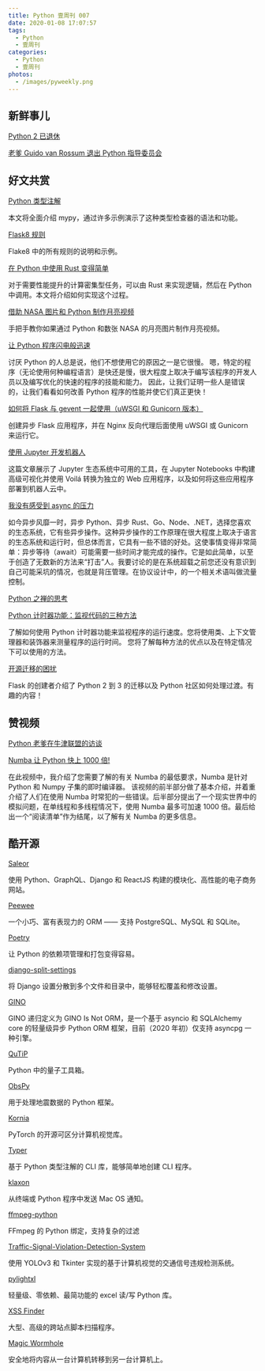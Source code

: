 ```yaml
---
title: Python 壹周刊 007
date: 2020-01-08 17:07:57
tags:
  - Python
  - 壹周刊
categories:
  - Python
  - 壹周刊
photos:
  - /images/pyweekly.png
---
```


## 新鲜事儿

[Python 2 已退休](https://pythonclock.org/?2020)

[老爹 Guido van Rossum 退出 Python 指导委员会](https://www.python.org/dev/peps/pep-8101/)

<!--more-->

## 好文共赏

[Python 类型注解](https://kunigami.blog/2019/12/26/python-type-hints/)

本文将全面介绍 mypy，通过许多示例演示了这种类型检查器的语法和功能。

[Flask8 规则](http://www.flake8rules.com/)

Flake8 中的所有规则的说明和示例。

[在 Python 中使用 Rust 变得简单](https://blog.nicco.io/2020/01/01/rust-in-python-made-easy)

对于需要性能提升的计算密集型任务，可以由 Rust 来实现逻辑，然后在 Python 中调用。本文将介绍如何实现这个过程。

[借助 NASA 图片和 Python 制作月亮视频](https://nicholasfarrow.com/Creating-a-Moon-Animation-Using-NASA-Images-and-Python/)

手把手教你如果通过 Python 和数张 NASA 的月亮图片制作月亮视频。

[让 Python 程序闪电般迅速](https://martinheinz.dev/blog/13)

讨厌 Python 的人总是说，他们不想使用它的原因之一是它很慢。 嗯，特定的程序（无论使用何种编程语言）是快还是慢，很大程度上取决于编写该程序的开发人员以及编写优化的快速的程序的技能和能力。 因此，让我们证明一些人是错误的，让我们看看如何改善 Python 程序的性能并使它们真正更快！

[如何将 Flask 与 gevent 一起使用（uWSGI 和 Gunicorn 版本）](https://iximiuz.com/en/posts/flask-gevent-tutorial/)

创建异步 Flask 应用程序，并在 Nginx 反向代理后面使用 uWSGI 或 Gunicorn 来运行它。

[使用 Jupyter 开发机器人](https://medium.com/@wolfv/robot-development-with-jupyter-ddae16d4e688)

这篇文章展示了 Jupyter 生态系统中可用的工具，在 Jupyter Notebooks 中构建高级可视化并使用 Voilá 转换为独立的 Web 应用程序，以及如何将这些应用程序部署到机器人云中。

[我没有感受到 async 的压力](https://lucumr.pocoo.org/2020/1/1/async-pressure/)

如今异步风靡一时，异步 Python、异步 Rust、Go、Node、.NET，选择您喜欢的生态系统，它有些异步操作。这种异步操作的工作原理在很大程度上取决于语言的生态系统和运行时，但总体而言，它具有一些不错的好处。这使事情变得非常简单：异步等待（await）可能需要一些时间才能完成的操作。它是如此简单，以至于创造了无数新的方法来“打击”人。我要讨论的是在系统超载之前您还没有意识到自己可能采坑的情况，也就是背压管理。在协议设计中，的一个相关术语叫做流量控制。

[Python 之禅的思考](https://orbifold.xyz/zen-of-python.html)

[Python 计时器功能：监视代码的三种方法](https://realpython.com/python-timer/)

了解如何使用 Python 计时器功能来监视程序的运行速度。您将使用类、上下文管理器和装饰器来测量程序的运行时间。 您将了解每种方法的优点以及在特定情况下可以使用的方法。

[开源迁移的困扰](https://lucumr.pocoo.org/2019/12/28/open-source-migrates/)

Flask 的创建者介绍了 Python 2 到 3 的迁移以及 Python 社区如何处理过渡。有趣的内容！

## 赞视频

[Python 老爹在牛津联盟的访谈](https://www.youtube.com/watch?v=7kn7NtlV6g0)

[Numba 让 Python 快上 1000 倍!](https://www.youtube.com/watch?v=x58W9A2lnQc)

在此视频中，我介绍了您需要了解的有关 Numba 的最低要求，Numba 是针对 Python 和 Numpy 子集的即时编译器。 该视频的前半部分做了基本介绍，并着重介绍了人们在使用 Numba 时常犯的一些错误。后半部分提出了一个现实世界中的模拟问题，在单线程和多线程情况下，使用 Numba 最多可加速 1000 倍。最后给出一个“阅读清单”作为结尾，以了解有关 Numba 的更多信息。

## 酷开源

[Saleor](https://github.com/mirumee/saleor)

使用 Python、GraphQL、Django 和 ReactJS 构建的模块化、高性能的电子商务网站。

[Peewee](https://github.com/coleifer/peewee)

一个小巧、富有表现力的 ORM —— 支持 PostgreSQL、MySQL 和 SQLite。

[Poetry](https://github.com/python-poetry/poetry)

让 Python 的依赖项管理和打包变得容易。

[django-split-settings](https://github.com/sobolevn/django-split-settings)

将 Django 设置分散到多个文件和目录中，能够轻松覆盖和修改设置。

[GINO](https://github.com/python-gino/gino)

GINO 递归定义为 GINO Is Not ORM，是一个基于 asyncio 和 SQLAlchemy core 的轻量级异步 Python ORM 框架，目前（2020 年初）仅支持 asyncpg 一种引擎。

[QuTiP](https://github.com/qutip/qutip)

Python 中的量子工具箱。

[ObsPy](https://github.com/obspy/obspy)

用于处理地震数据的 Python 框架。

[Kornia](https://github.com/kornia/kornia)

PyTorch 的开源可区分计算机视觉库。

[Typer](https://github.com/tiangolo/typer)

基于 Python 类型注解的 CLI 库，能够简单地创建 CLI 程序。

[klaxon](https://github.com/knowsuchagency/klaxon)

从终端或 Python 程序中发送 Mac OS 通知。

[ffmpeg-python](https://github.com/kkroening/ffmpeg-python)

FFmpeg 的 Python 绑定，支持复杂的过滤

[Traffic-Signal-Violation-Detection-System](https://github.com/anmspro/Traffic-Signal-Violation-Detection-System)

使用 YOLOv3 和 Tkinter 实现的基于计算机视觉的交通信号违规检测系统。

[pylightxl](https://github.com/PydPiper/pylightxl)

轻量级、零依赖、最简功能的 excel 读/写 Python 库。

[XSS Finder](https://github.com/haroonawanofficial/XSS-Finder)

大型、高级的跨站点脚本扫描程序。

[Magic Wormhole](https://github.com/warner/magic-wormhole)

安全地将内容从一台计算机转移到另一台计算机上。
